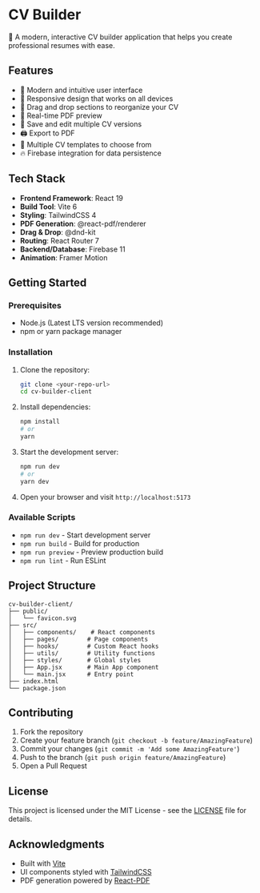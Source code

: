 # CV Builder

📄 A modern, interactive CV builder application that helps you create professional resumes with ease.

## Features

- 🎨 Modern and intuitive user interface
- 📱 Responsive design that works on all devices
- 🔄 Drag and drop sections to reorganize your CV
- 📄 Real-time PDF preview
- 💾 Save and edit multiple CV versions
- 🖨️ Export to PDF
- 🎯 Multiple CV templates to choose from
- 🔥 Firebase integration for data persistence

## Tech Stack

- **Frontend Framework**: React 19
- **Build Tool**: Vite 6
- **Styling**: TailwindCSS 4
- **PDF Generation**: @react-pdf/renderer
- **Drag & Drop**: @dnd-kit
- **Routing**: React Router 7
- **Backend/Database**: Firebase 11
- **Animation**: Framer Motion

## Getting Started

### Prerequisites

- Node.js (Latest LTS version recommended)
- npm or yarn package manager

### Installation

1. Clone the repository:

   ```bash
   git clone <your-repo-url>
   cd cv-builder-client
   ```

2. Install dependencies:

   ```bash
   npm install
   # or
   yarn
   ```

3. Start the development server:

   ```bash
   npm run dev
   # or
   yarn dev
   ```

4. Open your browser and visit `http://localhost:5173`

### Available Scripts

- `npm run dev` - Start development server
- `npm run build` - Build for production
- `npm run preview` - Preview production build
- `npm run lint` - Run ESLint

## Project Structure

```
cv-builder-client/
├── public/
│   └── favicon.svg
├── src/
│   ├── components/    # React components
│   ├── pages/        # Page components
│   ├── hooks/        # Custom React hooks
│   ├── utils/        # Utility functions
│   ├── styles/       # Global styles
│   ├── App.jsx       # Main App component
│   └── main.jsx      # Entry point
├── index.html
└── package.json
```

## Contributing

1. Fork the repository
2. Create your feature branch (`git checkout -b feature/AmazingFeature`)
3. Commit your changes (`git commit -m 'Add some AmazingFeature'`)
4. Push to the branch (`git push origin feature/AmazingFeature`)
5. Open a Pull Request

## License

This project is licensed under the MIT License - see the [LICENSE](LICENSE) file for details.

## Acknowledgments

- Built with [Vite](https://vitejs.dev/)
- UI components styled with [TailwindCSS](https://tailwindcss.com/)
- PDF generation powered by [React-PDF](https://react-pdf.org/)
